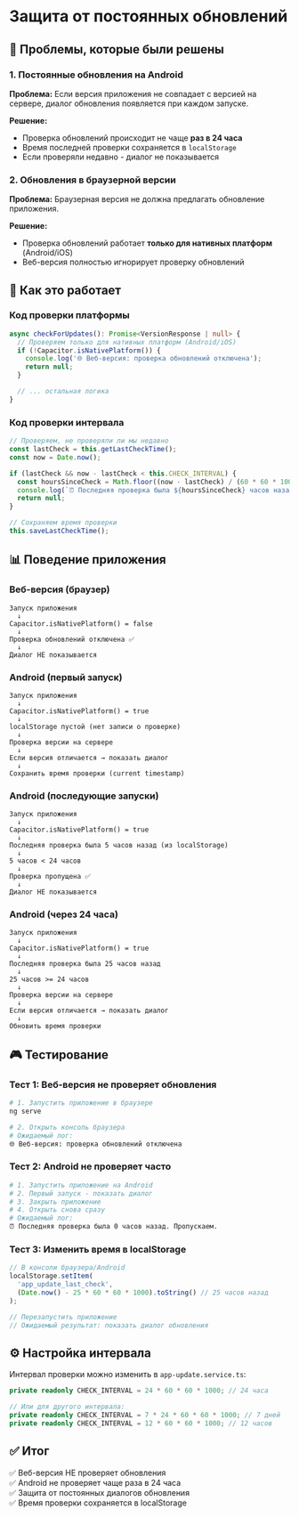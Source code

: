 # Защита от постоянных обновлений

## 🎯 Проблемы, которые были решены

### 1. Постоянные обновления на Android

**Проблема:** Если версия приложения не совпадает с версией на сервере, диалог обновления появляется при каждом запуске.

**Решение:**

- Проверка обновлений происходит не чаще **раз в 24 часа**
- Время последней проверки сохраняется в `localStorage`
- Если проверяли недавно - диалог не показывается

### 2. Обновления в браузерной версии

**Проблема:** Браузерная версия не должна предлагать обновление приложения.

**Решение:**

- Проверка обновлений работает **только для нативных платформ** (Android/iOS)
- Веб-версия полностью игнорирует проверку обновлений

## 🔧 Как это работает

### Код проверки платформы

```typescript
async checkForUpdates(): Promise<VersionResponse | null> {
  // Проверяем только для нативных платформ (Android/iOS)
  if (!Capacitor.isNativePlatform()) {
    console.log('🌐 Веб-версия: проверка обновлений отключена');
    return null;
  }

  // ... остальная логика
}
```

### Код проверки интервала

```typescript
// Проверяем, не проверяли ли мы недавно
const lastCheck = this.getLastCheckTime();
const now = Date.now();

if (lastCheck && now - lastCheck < this.CHECK_INTERVAL) {
  const hoursSinceCheck = Math.floor((now - lastCheck) / (60 * 60 * 1000));
  console.log(`⏰ Последняя проверка была ${hoursSinceCheck} часов назад. Пропускаем.`);
  return null;
}

// Сохраняем время проверки
this.saveLastCheckTime();
```

## 📊 Поведение приложения

### Веб-версия (браузер)

```
Запуск приложения
  ↓
Capacitor.isNativePlatform() = false
  ↓
Проверка обновлений отключена ✅
  ↓
Диалог НЕ показывается
```

### Android (первый запуск)

```
Запуск приложения
  ↓
Capacitor.isNativePlatform() = true
  ↓
localStorage пустой (нет записи о проверке)
  ↓
Проверка версии на сервере
  ↓
Если версия отличается → показать диалог
  ↓
Сохранить время проверки (current timestamp)
```

### Android (последующие запуски)

```
Запуск приложения
  ↓
Capacitor.isNativePlatform() = true
  ↓
Последняя проверка была 5 часов назад (из localStorage)
  ↓
5 часов < 24 часов
  ↓
Проверка пропущена ✅
  ↓
Диалог НЕ показывается
```

### Android (через 24 часа)

```
Запуск приложения
  ↓
Capacitor.isNativePlatform() = true
  ↓
Последняя проверка была 25 часов назад
  ↓
25 часов >= 24 часов
  ↓
Проверка версии на сервере
  ↓
Если версия отличается → показать диалог
  ↓
Обновить время проверки
```

## 🎮 Тестирование

### Тест 1: Веб-версия не проверяет обновления

```bash
# 1. Запустить приложение в браузере
ng serve

# 2. Открыть консоль браузера
# Ожидаемый лог:
🌐 Веб-версия: проверка обновлений отключена
```

### Тест 2: Android не проверяет часто

```bash
# 1. Запустить приложение на Android
# 2. Первый запуск - показать диалог
# 3. Закрыть приложение
# 4. Открыть снова сразу
# Ожидаемый лог:
⏰ Последняя проверка была 0 часов назад. Пропускаем.
```

### Тест 3: Изменить время в localStorage

```javascript
// В консоли браузера/Android
localStorage.setItem(
  'app_update_last_check',
  (Date.now() - 25 * 60 * 60 * 1000).toString() // 25 часов назад
);

// Перезапустить приложение
// Ожидаемый результат: показать диалог обновления
```

## ⚙️ Настройка интервала

Интервал проверки можно изменить в `app-update.service.ts`:

```typescript
private readonly CHECK_INTERVAL = 24 * 60 * 60 * 1000; // 24 часа

// Или для другого интервала:
private readonly CHECK_INTERVAL = 7 * 24 * 60 * 60 * 1000; // 7 дней
private readonly CHECK_INTERVAL = 12 * 60 * 60 * 1000; // 12 часов
```

## ✅ Итог

✅ Веб-версия НЕ проверяет обновления  
✅ Android не проверяет чаще раза в 24 часа  
✅ Защита от постоянных диалогов обновления  
✅ Время проверки сохраняется в localStorage
